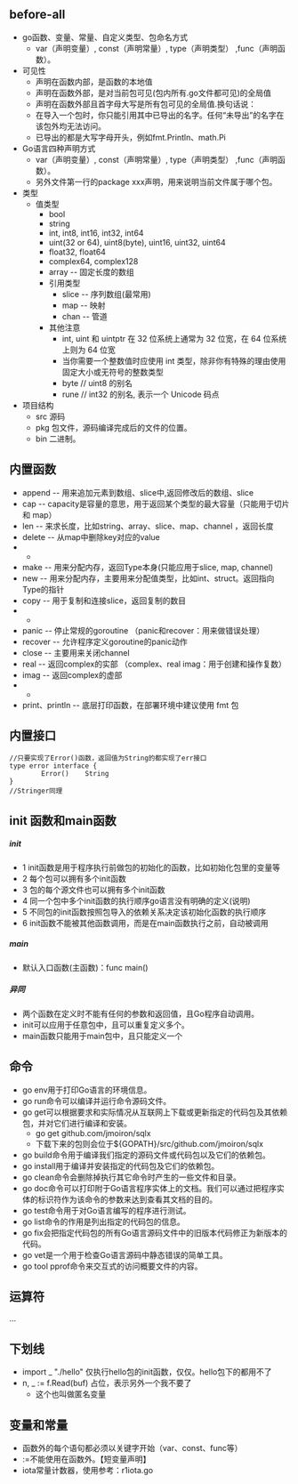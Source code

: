 ## before-all
* go函数、变量、常量、自定义类型、包命名方式
    *  var（声明变量）, const（声明常量）, type（声明类型） ,func（声明函数）。
* 可见性
    * 声明在函数内部，是函数的本地值
    * 声明在函数外部，是对当前包可见(包内所有.go文件都可见)的全局值
    * 声明在函数外部且首字母大写是所有包可见的全局值.换句话说：
    * 在导入一个包时，你只能引用其中已导出的名字。任何“未导出”的名字在该包外均无法访问。
    * 已导出的都是大写字母开头，例如fmt.Println、math.Pi
* Go语言四种声明方式
    * var（声明变量）, const（声明常量）, type（声明类型） ,func（声明函数）。
    * 另外文件第一行的package xxx声明，用来说明当前文件属于哪个包。
* 类型
    * 值类型
        * bool
        * string
        * int, int8, int16, int32, int64
        * uint(32 or 64), uint8(byte), uint16, uint32, uint64
        * float32, float64
        * complex64, complex128
        * array    -- 固定长度的数组
      * 引用类型
        * slice   -- 序列数组(最常用)
        * map     -- 映射
        * chan    -- 管道
      * 其他注意
        * int, uint 和 uintptr 在 32 位系统上通常为 32 位宽，在 64 位系统上则为 64 位宽
        * 当你需要一个整数值时应使用 int 类型，除非你有特殊的理由使用固定大小或无符号的整数类型
        * byte // uint8 的别名
        *  rune // int32 的别名, 表示一个 Unicode 码点
* 项目结构
    * src 源码
    * pkg 包文件，源码编译完成后的文件的位置。
    * bin 二进制。

## 内置函数 
* append          -- 用来追加元素到数组、slice中,返回修改后的数组、slice
* cap                -- capacity是容量的意思，用于返回某个类型的最大容量（只能用于切片和 map）
* len                -- 来求长度，比如string、array、slice、map、channel ，返回长度
* delete            -- 从map中删除key对应的value
* -
* make            -- 用来分配内存，返回Type本身(只能应用于slice, map, channel)
* new                -- 用来分配内存，主要用来分配值类型，比如int、struct。返回指向Type的指针
* copy            -- 用于复制和连接slice，返回复制的数目
* -
* panic            -- 停止常规的goroutine  （panic和recover：用来做错误处理）
* recover         -- 允许程序定义goroutine的panic动作
* close           -- 主要用来关闭channel
* real            -- 返回complex的实部   （complex、real imag：用于创建和操作复数）
* imag            -- 返回complex的虚部
* -
* print、println     -- 底层打印函数，在部署环境中建议使用 fmt 包

## 内置接口
```
//只要实现了Error()函数，返回值为String的都实现了err接口
type error interface { 
        Error()    String
}
//Stringer同理
```

## init 函数和main函数
##### init
*  1 init函数是用于程序执行前做包的初始化的函数，比如初始化包里的变量等
*  2 每个包可以拥有多个init函数
*  3 包的每个源文件也可以拥有多个init函数
*  4 同一个包中多个init函数的执行顺序go语言没有明确的定义(说明)
*  5 不同包的init函数按照包导入的依赖关系决定该初始化函数的执行顺序
*  6 init函数不能被其他函数调用，而是在main函数执行之前，自动被调用
##### main
* 默认入口函数(主函数)：func main()
##### 异同
* 两个函数在定义时不能有任何的参数和返回值，且Go程序自动调用。
* init可以应用于任意包中，且可以重复定义多个。
* main函数只能用于main包中，且只能定义一个

## 命令
* go env用于打印Go语言的环境信息。
* go run命令可以编译并运行命令源码文件。
* go get可以根据要求和实际情况从互联网上下载或更新指定的代码包及其依赖包，并对它们进行编译和安装。
  * go get github.com/jmoiron/sqlx
  * 下载下来的包则会位于${GOPATH}/src/github.com/jmoiron/sqlx
* go build命令用于编译我们指定的源码文件或代码包以及它们的依赖包。
* go install用于编译并安装指定的代码包及它们的依赖包。
* go clean命令会删除掉执行其它命令时产生的一些文件和目录。
* go doc命令可以打印附于Go语言程序实体上的文档。我们可以通过把程序实体的标识符作为该命令的参数来达到查看其文档的目的。
* go test命令用于对Go语言编写的程序进行测试。
* go list命令的作用是列出指定的代码包的信息。
* go fix会把指定代码包的所有Go语言源码文件中的旧版本代码修正为新版本的代码。
* go vet是一个用于检查Go语言源码中静态错误的简单工具。
* go tool pprof命令来交互式的访问概要文件的内容。

## 运算符
...

## 下划线
* import _ "./hello" 仅执行hello包的init函数，仅仅。hello包下的都用不了
* n, _ := f.Read(buf) 占位，表示另外一个我不要了
  * 这个也叫做匿名变量

## 变量和常量
* 函数外的每个语句都必须以关键字开始（var、const、func等）
* :=不能使用在函数外。【短变量声明】
* iota常量计数器，使用参考：r1iota.go